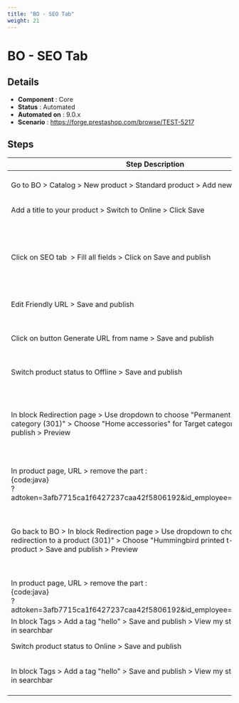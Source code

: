 ```yaml
---
title: "BO - SEO Tab"
weight: 21
---
```


# BO - SEO Tab
## Details
* **Component** : Core
* **Status** : Automated
* **Automated on** : 9.0.x
* **Scenario** : https://forge.prestashop.com/browse/TEST-5217

## Steps
| Step Description | Expected result |
| ----- | ----- |
| Go to BO > Catalog > New product > Standard product > Add new product | Product creation page is well displayed |
| Add a title to your product > Switch to Online > Click Save | Successful update message is displayed |
| Click on SEO tab  > Fill all fields > Click on Save and publish | * SEO tab is red<br> * Friendly URL field is red<br> * Error message : "lorem ipsum" is invalid - Language: English (English) is displayed |
| Edit Friendly URL > Save and publish | Successful update message is displayed |
| Click on button Generate URL from name > Save and publish | Successful update message is displayed<br><br>The URL is reset to the original one |
| Switch product status to Offline > Save and publish | Successful update message is displayed |
| In block Redirection page > Use dropdown to choose "Permanent redirection to a category (301)" > Choose "Home accessories" for Target category > Save and publish > Preview | In BO, Successful update message is displayed<br><br>In FO, see the banner "This product is not visible to your customers." on top of the product page |
| In product page, URL > remove the part :<br>{code:java}<br>?adtoken=3afb7715ca1f6427237caa42f5806192&id_employee=1&preview=1{code} | Category HOME ACCESSORIES is displayed |
| Go back to BO > In block Redirection page > Use dropdown to choose "Permanent redirection to a product (301)" > Choose "Hummingbird printed t-shirt" for Target product > Save and publish > Preview | In BO, Successful update message is displayed<br><br>In FO, Product Hummingbird printed t-shirt is displayed |
| In product page, URL > remove the part :<br>{code:java}<br>?adtoken=3afb7715ca1f6427237caa42f5806192&id_employee=1&preview=1{code} | Hummingbird printed t-shirt product page is displayed |
| In block Tags > Add a tag "hello" > Save and publish > View my store > Search "hello" in searchbar | All the products are displayed |
| Switch product status to Online > Save and publish | Successful update message is displayed |
| In block Tags > Add a tag "hello" > Save and publish > View my store > Search "hello" in searchbar | Only the product you created with Tag:hello is displayed in the search results |
